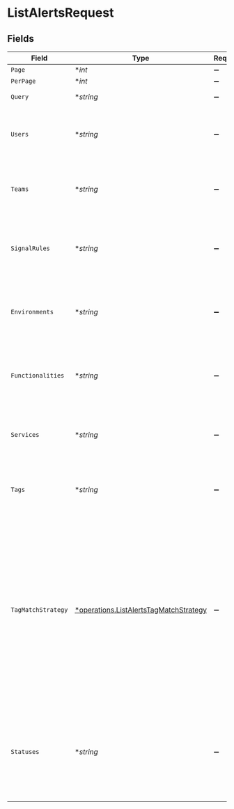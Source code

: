 # ListAlertsRequest


## Fields

| Field                                                                                                                                                                                                                                                                                              | Type                                                                                                                                                                                                                                                                                               | Required                                                                                                                                                                                                                                                                                           | Description                                                                                                                                                                                                                                                                                        |
| -------------------------------------------------------------------------------------------------------------------------------------------------------------------------------------------------------------------------------------------------------------------------------------------------- | -------------------------------------------------------------------------------------------------------------------------------------------------------------------------------------------------------------------------------------------------------------------------------------------------- | -------------------------------------------------------------------------------------------------------------------------------------------------------------------------------------------------------------------------------------------------------------------------------------------------- | -------------------------------------------------------------------------------------------------------------------------------------------------------------------------------------------------------------------------------------------------------------------------------------------------- |
| `Page`                                                                                                                                                                                                                                                                                             | **int*                                                                                                                                                                                                                                                                                             | :heavy_minus_sign:                                                                                                                                                                                                                                                                                 | N/A                                                                                                                                                                                                                                                                                                |
| `PerPage`                                                                                                                                                                                                                                                                                          | **int*                                                                                                                                                                                                                                                                                             | :heavy_minus_sign:                                                                                                                                                                                                                                                                                 | N/A                                                                                                                                                                                                                                                                                                |
| `Query`                                                                                                                                                                                                                                                                                            | **string*                                                                                                                                                                                                                                                                                          | :heavy_minus_sign:                                                                                                                                                                                                                                                                                 | A text query for alerts                                                                                                                                                                                                                                                                            |
| `Users`                                                                                                                                                                                                                                                                                            | **string*                                                                                                                                                                                                                                                                                          | :heavy_minus_sign:                                                                                                                                                                                                                                                                                 | A comma separated list of user IDs. This currently only works for Signals alerts.                                                                                                                                                                                                                  |
| `Teams`                                                                                                                                                                                                                                                                                            | **string*                                                                                                                                                                                                                                                                                          | :heavy_minus_sign:                                                                                                                                                                                                                                                                                 | A comma separated list of team IDs. This currently only works for Signals alerts.                                                                                                                                                                                                                  |
| `SignalRules`                                                                                                                                                                                                                                                                                      | **string*                                                                                                                                                                                                                                                                                          | :heavy_minus_sign:                                                                                                                                                                                                                                                                                 | A comma separated list of signals rule IDs. This currently only works for Signals alerts.                                                                                                                                                                                                          |
| `Environments`                                                                                                                                                                                                                                                                                     | **string*                                                                                                                                                                                                                                                                                          | :heavy_minus_sign:                                                                                                                                                                                                                                                                                 | A comma separated list of environment IDs. This currently only works for Signals alerts.                                                                                                                                                                                                           |
| `Functionalities`                                                                                                                                                                                                                                                                                  | **string*                                                                                                                                                                                                                                                                                          | :heavy_minus_sign:                                                                                                                                                                                                                                                                                 | A comma separated list of functionality IDs. This currently only works for Signals alerts.                                                                                                                                                                                                         |
| `Services`                                                                                                                                                                                                                                                                                         | **string*                                                                                                                                                                                                                                                                                          | :heavy_minus_sign:                                                                                                                                                                                                                                                                                 | A comma separated list of service IDs. This currently only works for Signals alerts.                                                                                                                                                                                                               |
| `Tags`                                                                                                                                                                                                                                                                                             | **string*                                                                                                                                                                                                                                                                                          | :heavy_minus_sign:                                                                                                                                                                                                                                                                                 | A comma separated list of tags. This currently only works for Signals alerts.                                                                                                                                                                                                                      |
| `TagMatchStrategy`                                                                                                                                                                                                                                                                                 | [*operations.ListAlertsTagMatchStrategy](../../models/operations/listalertstagmatchstrategy.md)                                                                                                                                                                                                    | :heavy_minus_sign:                                                                                                                                                                                                                                                                                 | The strategy to match tags. `any` will return alerts that have at least one of the supplied tags, `match_all` will return only alerts that have all of the supplied tags, and `exclude` will only return alerts that have none of the supplied tags. This currently only works for Signals alerts. |
| `Statuses`                                                                                                                                                                                                                                                                                         | **string*                                                                                                                                                                                                                                                                                          | :heavy_minus_sign:                                                                                                                                                                                                                                                                                 | A comma separated list of statuses to filter by. Valid statuses are: opened, acknowledged, resolved, ignored, expired, or linked                                                                                                                                                                   |